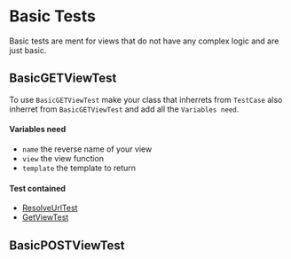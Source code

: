 # Basic Tests

Basic tests are ment for views that do not have any complex logic and are just basic.

## BasicGETViewTest

To use `BasicGETViewTest` make your class that inherrets from `TestCase` also inherret from `BasicGETViewTest` and add all the `Variables need`.

#### Variables need
- `name` the reverse name of your view
- `view` the view function
- `template` the template to return

#### Test contained
- [ResolveUrlTest](tests/individual.md#resolveurltest)
- [GetViewTest](tests/individual.md#getviewtest)


## BasicPOSTViewTest